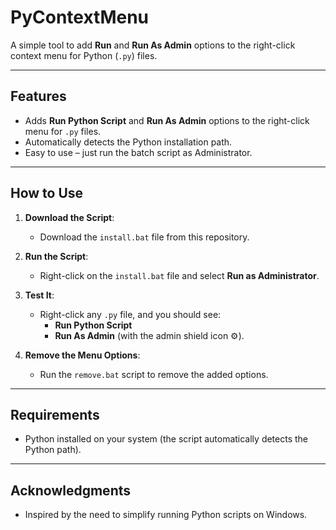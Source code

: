 # PyContextMenu

A simple tool to add **Run** and **Run As Admin** options to the right-click context menu for Python (`.py`) files.

---

## Features
- Adds **Run Python Script** and **Run As Admin** options to the right-click menu for `.py` files.
- Automatically detects the Python installation path.
- Easy to use – just run the batch script as Administrator.

---

## How to Use

1. **Download the Script**:
   - Download the `install.bat` file from this repository.

2. **Run the Script**:
   - Right-click on the `install.bat` file and select **Run as Administrator**.

3. **Test It**:
   - Right-click any `.py` file, and you should see:
     - **Run Python Script**
     - **Run As Admin** (with the admin shield icon ⚙️).

4. **Remove the Menu Options**:
   - Run the `remove.bat` script to remove the added options.

---

## Requirements
- Python installed on your system (the script automatically detects the Python path).

---

## Acknowledgments
- Inspired by the need to simplify running Python scripts on Windows.
